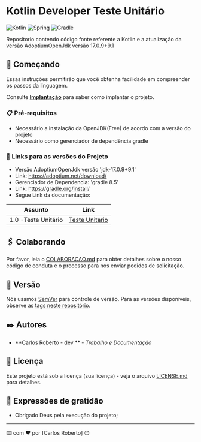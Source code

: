 # Kotlin Developer Teste Unitário
![Kotlin](https://img.shields.io/badge/kotlin-%237F52FF.svg?style=for-the-badge&logo=kotlin&logoColor=white)
![Spring](https://img.shields.io/badge/springboot-%236DB33F.svg?style=for-the-badge&logo=spring&logoColor=white)
![Gradle](https://img.shields.io/badge/Gradle-02303A.svg?style=for-the-badge&logo=Gradle&logoColor=white)

Repositorio contendo código fonte referente a Kotlin e a atualização da versão AdoptiumOpenJdk versão 17.0.9+9.1

## 🚀 Começando

Essas instruções permitirão que você obtenha facilidade em compreender os passos da linguagem.

Consulte **[Implantação](#-implanta%C3%A7%C3%A3o)** para saber como implantar o projeto.

### 📋 Pré-requisitos

- Necessário a instalação da OpenJDK(Free) de acordo com a versão do projeto 
- Necessário como gerenciador de dependência gradle

### 🔧 Links para as versões do Projeto
  - Versão AdoptiumOpenJdk versão 'jdk-17.0.9+9.1'
  - Link: https://adoptium.net/download/
  - Gerenciador de Dependencia: 'gradle 8.5'
  - Link: https://gradle.org/install/ 
  - Segue Link da documentação:

| Assunto                  | Link                                                                                                                    |
| ------------------------ | ------------------------------------------------------------------------------------------------------------------------|
| 1.0 -Teste Unitário      | [Teste Unitario](https://github.com/CarlosRobertoMedeiros/repo-kotlin-developer-/tree/master/fundamentos/testeunitario) |

## 🖇️ Colaborando

Por favor, leia o [COLABORACAO.md](https://gist.github.com/usuario/linkParaInfoSobreContribuicoes) para obter detalhes sobre o nosso código de conduta e o processo para nos enviar pedidos de solicitação.

## 📌 Versão

Nós usamos [SemVer](http://semver.org/) para controle de versão. Para as versões disponíveis, observe as [tags neste repositório](https://github.com/suas/tags/do/projeto). 

## ✒️ Autores

* **Carlos Roberto - dev ** - *Trabalho e Documentação*

## 📄 Licença

Este projeto está sob a licença (sua licença) - veja o arquivo [LICENSE.md](https://github.com/usuario/projeto/licenca) para detalhes.

## 🎁 Expressões de gratidão

* Obrigado Deus pela execução do projeto;

---
⌨️ com ❤️ por [Carlos Roberto] 😊
